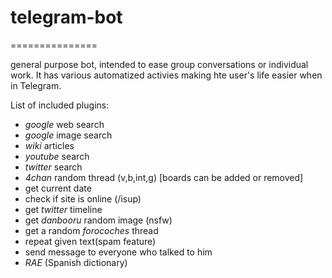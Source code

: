 # telegram-bot
===============

general purpose bot, intended to ease group conversations or individual work. It has various automatized activies making hte user's life easier when in Telegram.

List of included plugins:

* *google* web search
* *google* image search
* *wiki* articles
* *youtube* search
* *twitter* search
* *4chan* random thread (v,b,int,g) [boards can be added or removed]
* get current date
* check if site is online (/isup)
* get *twitter* timeline
* get *danbooru* random image (nsfw)
* get a random *forocoches* thread 
* repeat given text(spam feature)
* send message to everyone who talked to him
* *RAE* (Spanish dictionary)
